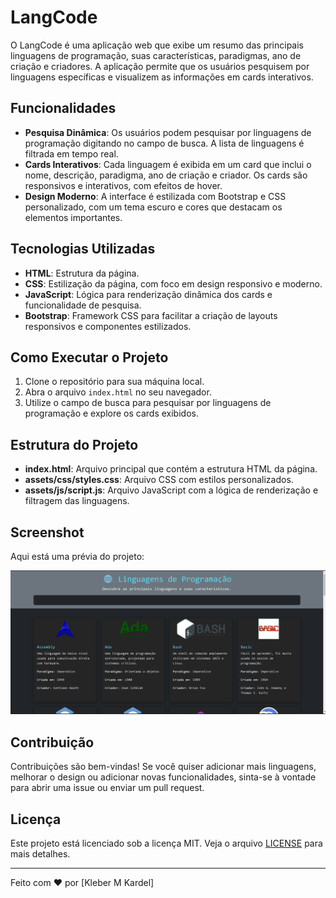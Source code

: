# LangCode

O LangCode é uma aplicação web que exibe um resumo das principais linguagens de programação, suas características, paradigmas, ano de criação e criadores. A aplicação permite que os usuários pesquisem por linguagens específicas e visualizem as informações em cards interativos.

## Funcionalidades

- **Pesquisa Dinâmica**: Os usuários podem pesquisar por linguagens de programação digitando no campo de busca. A lista de linguagens é filtrada em tempo real.
- **Cards Interativos**: Cada linguagem é exibida em um card que inclui o nome, descrição, paradigma, ano de criação e criador. Os cards são responsivos e interativos, com efeitos de hover.
- **Design Moderno**: A interface é estilizada com Bootstrap e CSS personalizado, com um tema escuro e cores que destacam os elementos importantes.

## Tecnologias Utilizadas

- **HTML**: Estrutura da página.
- **CSS**: Estilização da página, com foco em design responsivo e moderno.
- **JavaScript**: Lógica para renderização dinâmica dos cards e funcionalidade de pesquisa.
- **Bootstrap**: Framework CSS para facilitar a criação de layouts responsivos e componentes estilizados.

## Como Executar o Projeto

1. Clone o repositório para sua máquina local.
2. Abra o arquivo `index.html` no seu navegador.
3. Utilize o campo de busca para pesquisar por linguagens de programação e explore os cards exibidos.

## Estrutura do Projeto

- **index.html**: Arquivo principal que contém a estrutura HTML da página.
- **assets/css/styles.css**: Arquivo CSS com estilos personalizados.
- **assets/js/script.js**: Arquivo JavaScript com a lógica de renderização e filtragem das linguagens.

## Screenshot

Aqui está uma prévia do projeto:

![Screenshot do Projeto](./assets/screenshot.png) <!-- Substitua "screenshot.png" pelo nome do arquivo da imagem do seu projeto. -->

## Contribuição

Contribuições são bem-vindas! Se você quiser adicionar mais linguagens, melhorar o design ou adicionar novas funcionalidades, sinta-se à vontade para abrir uma issue ou enviar um pull request.

## Licença

Este projeto está licenciado sob a licença MIT. Veja o arquivo [LICENSE](LICENSE) para mais detalhes.

---

Feito com ❤️ por [Kleber M Kardel]